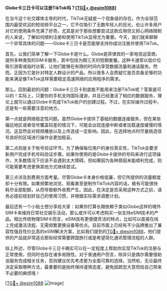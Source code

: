 **Globe卡三日卡可以注册TikTok吗？[[TG💪+ @esim1088](https://t.me/s/esim1088)]**

在当今这个社交媒体主导的时代，TikTok无疑是一个现象级的存在。作为全球范围内最受欢迎的短视频平台之一，它不仅吸引了无数年轻人的目光，也让许多用户对它的使用条件充满了好奇。尤其是对于那些想要尝试这款应用但又担心网络限制的人来说，了解如何顺利注册和使用TikTok显得尤为重要。今天，我们就来聊聊一个非常具体的问题——Globe卡三日卡是否能够支持你成功注册并使用TikTok。

首先，让我们简单了解一下Globe卡是什么。Globe是菲律宾的一家电信运营商，提供多种类型的SIM卡服务，其中包括为期三天的短期套餐。这种卡通常以低价位吸引游客或临时访客，让他们能够在有限的时间内享受数据流量和通话服务。然而，正因为它是针对特定人群设计的产品，所以很多人会质疑它是否具备足够的功能来满足像TikTok这样需要稳定高速网络的应用程序的需求。

那么，回到最初的问题：Globe卡三日卡到底能不能用来注册TikTok呢？答案是可以的！实际上，只要你的手机支持国际漫游，并且已经激活了相应的数据服务，理论上就可以通过Globe卡完成TikTok账户的创建过程。不过，在实际操作过程中，还是有一些需要注意的地方。

第一点就是网络稳定性问题。虽然Globe卡提供了基础的数据连接服务，但在某些偏远地区或者信号覆盖较差的情况下，可能会出现连接中断或者加载速度缓慢的情况。这显然会对视频播放以及上传造成一定影响。因此，在选择地点时尽量挑选信号良好的区域进行操作会更加稳妥。

第二点则是关于账号验证环节。为了确保每位用户的身份真实性，TikTok会要求新用户完成手机号码验证步骤。如果你使用的是Globe卡提供的号码来进行这项操作，大多数情况下应该不会遇到太大障碍。但如果因为各种原因未能顺利完成，则可能需要考虑更换其他方式继续尝试。

第三点涉及到费用方面考量。尽管Globe卡本身价格低廉，但它所提供的流量额度却十分有限。如果频繁地浏览、观看甚至是制作TikTok内容的话，极有可能很快耗尽全部配额，从而导致额外收费产生。因此，在决定是否采用这种方式之前，请务必提前规划好自己的使用习惯，并根据实际需求调整计划。

最后还有一个小贴士想分享给大家：如果你打算长期依赖于类似Globe这样的境外SIM卡来维持日常社交娱乐活动，那么或许可以考虑购买一张支持eSIM技术的产品。相比传统物理SIM卡而言，eSIM具有更便捷灵活的特点，比如可以直接在线上完成激活流程、无需频繁更换设备等优点。目前市面上已经有不少品牌推出了兼容性强且性价比高的eSIM解决方案，比如我们提到的[TG💪+ @esim1088](https://t.me/s/esim1088)，他们提供的产品就非常适合那些经常需要跨国旅行或是希望简化通讯管理流程的人群。

综上所述，尽管Globe卡三日卡确实可以在一定程度上帮助你实现TikTok的注册与正常使用，但同时也存在诸多局限性。对于普通用户而言，除非只是偶尔需要借助该服务完成相关任务，否则建议优先考虑更为全面可靠的选择。当然啦，无论最终决定采取哪种方法，最重要的是始终保持谨慎态度，避免因疏忽大意而给自己带来不必要的麻烦哦！

[[TG💪+ @esim1088](https://t.me/s/esim1088) ![Image](https://i.postimg.cc/4NQfJmqS/Snipaste-2025-05-13-00-14-12.png)]